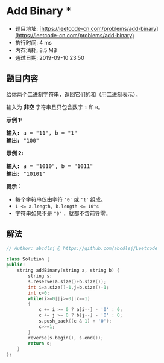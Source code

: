 # Add Binary *
- 题目地址: [https://leetcode-cn.com/problems/add-binary](https://leetcode-cn.com/problems/add-binary)
- 执行时间: 4 ms
- 内存消耗: 8.5 MB
- 通过日期: 2019-09-10 23:50

## 题目内容
<p>给你两个二进制字符串，返回它们的和（用二进制表示）。</p>

<p>输入为 <strong>非空 </strong>字符串且只包含数字 <code>1</code> 和 <code>0</code>。</p>



<p><strong>示例 1:</strong></p>

<pre><strong>输入:</strong> a = "11", b = "1"
<strong>输出:</strong> "100"</pre>

<p><strong>示例 2:</strong></p>

<pre><strong>输入:</strong> a = "1010", b = "1011"
<strong>输出:</strong> "10101"</pre>



<p><strong>提示：</strong></p>

<ul>
	<li>每个字符串仅由字符 <code>'0'</code> 或 <code>'1'</code> 组成。</li>
	<li><code>1 <= a.length, b.length <= 10^4</code></li>
	<li>字符串如果不是 <code>"0"</code> ，就都不含前导零。</li>
</ul>


## 解法
```cpp
// Author: abcdlsj @ https://github.com/abcdlsj/Leetcode

class Solution {
public:
    string addBinary(string a, string b) {
        string s;
        s.reserve(a.size()+b.size());
        int i=a.size()-1,j=b.size()-1;
        int c=0;
        while(i>=0||j>=0||c==1)
        {
            c += i >= 0 ? a[i--] - '0' : 0;
			c += j >= 0 ? b[j--] - '0' : 0;
            s.push_back((c & 1) + '0');
            c>>=1;
        }
        reverse(s.begin(), s.end());
		return s;
    }
};

```